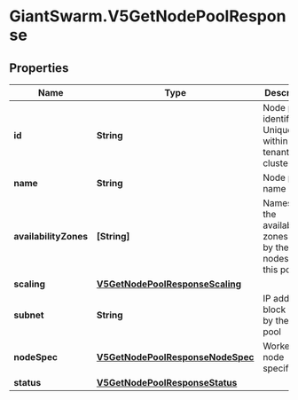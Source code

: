 # GiantSwarm.V5GetNodePoolResponse

## Properties
Name | Type | Description | Notes
------------ | ------------- | ------------- | -------------
**id** | **String** | Node pool identifier. Unique within a tenant cluster. | [optional] 
**name** | **String** | Node pool name | [optional] 
**availabilityZones** | **[String]** | Names of the availability zones used by the nodes of this pool.  | [optional] 
**scaling** | [**V5GetNodePoolResponseScaling**](V5GetNodePoolResponseScaling.md) |  | [optional] 
**subnet** | **String** | IP address block used by the node pool | [optional] 
**nodeSpec** | [**V5GetNodePoolResponseNodeSpec**](V5GetNodePoolResponseNodeSpec.md) | Worker node specification | [optional] 
**status** | [**V5GetNodePoolResponseStatus**](V5GetNodePoolResponseStatus.md) |  | [optional] 


